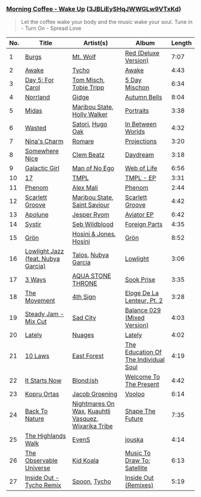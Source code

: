 ### [Morning Coffee - Wake Up](https://open.spotify.com/playlist/3JBLiEySHqJWWGLw9VTxKd) ([3JBLiEySHqJWWGLw9VTxKd](https://github.com/mackorone/spotify-playlist-archive/blob/master/playlists/plain/3JBLiEySHqJWWGLw9VTxKd))

> Let the coffee wake your body and the music wake your soul. Tune in - Turn On - Spread Love

| No. | Title | Artist(s) | Album | Length |
|-----|-------|-----------|-------|--------|
| 1 | [Burgs](https://open.spotify.com/track/1svFAYzAEjZyPc62oBn5AP) | [Mt. Wolf](https://open.spotify.com/artist/4GLzX588I9R2vs0nTHhD6Z) | [Red (Deluxe Version)](https://open.spotify.com/album/7AkMLeLoEWeBFBTocZYA9d) | 7:07 |
| 2 | [Awake](https://open.spotify.com/track/5lB3bZKPhng9s4hKB1sSIe) | [Tycho](https://open.spotify.com/artist/5oOhM2DFWab8XhSdQiITry) | [Awake](https://open.spotify.com/album/4ozCTWaVHwIldd1KfjVRvl) | 4:43 |
| 3 | [Day 5: For Carol](https://open.spotify.com/track/3JjeC1epY5y2Jysxn5FVCB) | [Tom Misch](https://open.spotify.com/artist/1uiEZYehlNivdK3iQyAbye), [Tobie Tripp](https://open.spotify.com/artist/01QCmol7KmMumj4PVfu8Cn) | [5 Day Mischon](https://open.spotify.com/album/7fxmKgApcmXOVOlXuNEsQL) | 6:34 |
| 4 | [Norrland](https://open.spotify.com/track/7kdaeyC4sTR8TEsskWIjbQ) | [Gidge](https://open.spotify.com/artist/7aibxFH8hIlSUlXgshCgAP) | [Autumn Bells](https://open.spotify.com/album/0GGP9n1WFDvKLPo8ewdHFi) | 8:04 |
| 5 | [Midas](https://open.spotify.com/track/6VNooTY5w9A9wg1YUsEbKB) | [Maribou State](https://open.spotify.com/artist/7zrkALJ9ayRjzysp4QYoEg), [Holly Walker](https://open.spotify.com/artist/5vssQp6TyMHsx4mihKVAsC) | [Portraits](https://open.spotify.com/album/4nNZ5UJCzhlfJbip0SDLI1) | 3:38 |
| 6 | [Wasted](https://open.spotify.com/track/1pssIK3G5imK9vJbBu4sbC) | [Satori](https://open.spotify.com/artist/5nri3hyKmKBGAfvjBi0mK0), [Hugo Oak](https://open.spotify.com/artist/2zi2FlN8mfnwYb1kdsEQ7O) | [In Between Worlds](https://open.spotify.com/album/4D3izkdzrJCyeU6YGsBPsO) | 4:32 |
| 7 | [Nina's Charm](https://open.spotify.com/track/31QJZK1kaR8PmMYDY4fUBa) | [Romare](https://open.spotify.com/artist/6d1HqiWNEKV9zFqQM9WeYo) | [Projections](https://open.spotify.com/album/3zzU2dSR6LpTlI4zd4Rgzj) | 3:20 |
| 8 | [Somewhere Nice](https://open.spotify.com/track/7x0KnXbRY3mE8JUov9MXBv) | [Clem Beatz](https://open.spotify.com/artist/4OZ0VK1N3PDtGhY2d6sqhI) | [Daydream](https://open.spotify.com/album/3t4iPyaGHtoPsLrVTSFIj5) | 3:18 |
| 9 | [Galactic Girl](https://open.spotify.com/track/24Bnzlr3xfZHjjYyE1hNMk) | [Man of No Ego](https://open.spotify.com/artist/4pa9r05W0vQ8lQ52ZCJDy2) | [Web of Life](https://open.spotify.com/album/7toVuw5NGNRbcRFI8vj00i) | 6:56 |
| 10 | [17](https://open.spotify.com/track/6yjiKDhGBIdoXbo58VBMXF) | [TMPL](https://open.spotify.com/artist/37g0SeIjs1pT9kzVbegO3K) | [TMPL - EP](https://open.spotify.com/album/3ma2A5N9wrovv31EgQnMgW) | 3:31 |
| 11 | [Phenom](https://open.spotify.com/track/4T6nPixJGoZoybrznQFVFD) | [Alex Mali](https://open.spotify.com/artist/77SLhlrrJKzclwLB9bnRJZ) | [Phenom](https://open.spotify.com/album/2fdVQ5EqBYDuD9ogtrc4do) | 2:44 |
| 12 | [Scarlett Groove](https://open.spotify.com/track/39Xn4vLXAnZJKhvlPCRi6N) | [Maribou State](https://open.spotify.com/artist/7zrkALJ9ayRjzysp4QYoEg), [Saint Saviour](https://open.spotify.com/artist/613dNRsij8cjgiIS6lqSIy) | [Scarlett Groove](https://open.spotify.com/album/4G71wrYP61zydR2UpmyREN) | 4:42 |
| 13 | [Apolune](https://open.spotify.com/track/315sgToRVTKGpOVNf8Ak5Q) | [Jesper Ryom](https://open.spotify.com/artist/6QAXPFWafsrhltnhogrQ1P) | [Aviator EP](https://open.spotify.com/album/3DPdNtQ4oT2qnfLfi4hbWz) | 6:42 |
| 14 | [Systir](https://open.spotify.com/track/4kecxkwdBtci2MXTwNx060) | [Seb Wildblood](https://open.spotify.com/artist/51Rlwvwkj8L3zakIRr6dUV) | [Foreign Parts](https://open.spotify.com/album/52PEFDPKtHIcfXmQMhVx8y) | 4:35 |
| 15 | [Grön](https://open.spotify.com/track/2k2DHpaBwtY9KbfnhTgxfO) | [Hosini & Jones](https://open.spotify.com/artist/3uMUlmFaSvG1PkmIscxDpM), [Hosini](https://open.spotify.com/artist/3DQ7WGIfJ4z4aQzNE1bNFF) | [Grön](https://open.spotify.com/album/0S3hQ3jllrX8DvpSZIflxo) | 8:52 |
| 16 | [Lowlight Jazz (feat. Nubya Garcia)](https://open.spotify.com/track/69lNBP8Zc0PXj3Z8XnaJRN) | [Talos](https://open.spotify.com/artist/1cOFPHHf20vU7zghrpz1X2), [Nubya Garcia](https://open.spotify.com/artist/6O5k8LLRfDK8v9jj1GazAQ) | [Lowlight](https://open.spotify.com/album/4li7ELeDwoJddvoOclh467) | 3:06 |
| 17 | [3 Ways](https://open.spotify.com/track/2OswJNyCJzLeAaJ5ZcCCwY) | [AQUA STONE THRONE](https://open.spotify.com/artist/1rcNsjikx8qlJnq4b8Ml8d) | [Sook Prise](https://open.spotify.com/album/5N2BnxnVUq24qf5lKIaWuW) | 3:35 |
| 18 | [The Movement](https://open.spotify.com/track/43AtF23vwZ5BPn3GEpD8Ie) | [4th Sign](https://open.spotify.com/artist/36kVLRAdPujM5zhzKkNEkY) | [Eloge De La Lenteur, Pt. 2](https://open.spotify.com/album/3LaB5rUsOJRzNneeQg12mz) | 3:28 |
| 19 | [Steady Jam - Mix Cut](https://open.spotify.com/track/1q8vnByNoWpszL6rzmKs3J) | [Sad City](https://open.spotify.com/artist/0HJcuNJNdlXlORoMgfsiIL) | [Balance 029 (Mixed Version)](https://open.spotify.com/album/0OavAWvBDAt9GjKLG1v0Vb) | 4:03 |
| 20 | [Lately](https://open.spotify.com/track/2TDUkayC3Z3Q0EgrNawR8c) | [Nuages](https://open.spotify.com/artist/30tUlKZ8oLo0BnN6n0GZKD) | [Lately](https://open.spotify.com/album/4tnbKzlYqamqs0zk8GhaPJ) | 4:02 |
| 21 | [10 Laws](https://open.spotify.com/track/6YPRWU79U3rbxUN1Gy5SoR) | [East Forest](https://open.spotify.com/artist/0okmfBroVgFuvvljnUbqPW) | [The Education Of The Individual Soul](https://open.spotify.com/album/4HJgEOT9K15npNLwy1GEc2) | 4:19 |
| 22 | [It Starts Now](https://open.spotify.com/track/4jGdL3hfHEcutGIgmOvk96) | [Blond:ish](https://open.spotify.com/artist/6zsJjoCtL1WByG0VsuFWzR) | [Welcome To The Present](https://open.spotify.com/album/1j5wExktrFR0MAbwrvMDGD) | 4:42 |
| 23 | [Kopru Ortas](https://open.spotify.com/track/3vc7vVDMQtcQ2bFMURz7pp) | [Jacob Groening](https://open.spotify.com/artist/4Mlxc3DHm3Qr5XTaEXHT6f) | [Vooloo](https://open.spotify.com/album/6RxbIDTGNDo4pHyrIEa8qa) | 6:14 |
| 24 | [Back To Nature](https://open.spotify.com/track/7IIJNbKfBczl7YGViVZ8cL) | [Nightmares On Wax](https://open.spotify.com/artist/4tNxq9NGKTKaX8OkZBLgf0), [Kuauhtli Vasquez](https://open.spotify.com/artist/4Men5jB4qhROjTv14tYh1H), [Wixarika Tribe](https://open.spotify.com/artist/2hH17VzQmNEQ2S8VxSA7m8) | [Shape The Future](https://open.spotify.com/album/3DdACytEZ1RLQR81k1ljT9) | 7:35 |
| 25 | [The Highlands Walk](https://open.spotify.com/track/3pdzCwVZjVvBsypQTDMi7s) | [EvenS](https://open.spotify.com/artist/6xntWWHXwBPaj2oho3l2nZ) | [jouska](https://open.spotify.com/album/2MyHqpTJl9aUChwQm5w8py) | 4:14 |
| 26 | [The Observable Universe](https://open.spotify.com/track/6sVfBjUmNtjuMSGPxevUHC) | [Kid Koala](https://open.spotify.com/artist/2s0438sn0pYL2OuukcFqPN) | [Music To Draw To: Satellite](https://open.spotify.com/album/1BqRGW49C8GQ4A6tRY4Ani) | 6:13 |
| 27 | [Inside Out - Tycho Remix](https://open.spotify.com/track/28Q5hNuXYYOVNEAorGFOiY) | [Spoon](https://open.spotify.com/artist/0K1q0nXQ8is36PzOKAMbNe), [Tycho](https://open.spotify.com/artist/5oOhM2DFWab8XhSdQiITry) | [Inside Out (Remixes)](https://open.spotify.com/album/0sXVOsqN1NFUe54owgAuGd) | 5:19 |